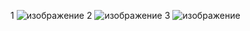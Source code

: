1
![изображение](https://github.com/ZaharBarsik/TestTask/assets/88744414/7e1431de-0076-4ddb-901b-8bb4935f0bdd)
2
![изображение](https://github.com/ZaharBarsik/TestTask/assets/88744414/f18d1d3b-72ee-4fc4-8048-44dfedef1814)
3
![изображение](https://github.com/ZaharBarsik/TestTask/assets/88744414/5e03e2e1-b8f1-4679-9245-7688cb7e7114)



